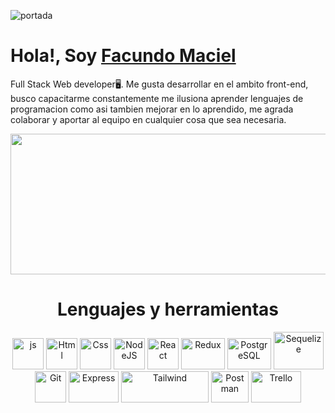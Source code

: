 ![portada](https://codeagepk.com/wp-content/uploads/2020/12/home-gif.gif)
# **Hola!, Soy [Facundo Maciel](https://www.linkedin.com/in/facundo-maciel-8843a7241/)**


Full Stack Web developer🖥️. Me gusta desarrollar en el ambito front-end, busco capacitarme constantemente me ilusiona aprender lenguajes de programacion como asi tambien mejorar en lo aprendido, me agrada colaborar y aportar al equipo en cualquier cosa que sea necesaria.

<div align="center" >
      <img align="center" src="https://datahouse.asia/wp-content/uploads/2020/08/19S3JhMtLGiacpNpziWGN1A.gif" width="600" height="225"  />
</div> 

<h1 align="center"> Lenguajes y herramientas </h1>
<div align="center">
<img src="https://th.bing.com/th/id/R.6acd7cf7ed5cd21c484e5efae2ae251b?rik=HKqPgyjdMMyyYA&pid=ImgRaw&r=0" alt="js" width="50" height="50"/>
<img src="https://www.freepnglogos.com/uploads/html5-logo-png/html5-logo-html-icons-download-14.png" alt="Html" width="50" height="50"/>
<img src="https://mickboere.com/wp-content/uploads/2016/03/css-logo-150x150.png" alt="Css" width="50" height="50"/>
<img src="https://th.bing.com/th/id/R.d4ef22eb6cb472c013d77d9a7fabef0f?rik=Xq1ACH4aNhZLTQ&riu=http%3a%2f%2fcfile9.uf.tistory.com%2fimage%2f211B43475865B4201ECB84&ehk=S6ZSmEuQgXd5C0j1TVUeV0Lb4o1wSJw3CPtv8jkKidg%3d&risl=&pid=ImgRaw&r=0" alt="NodeJS" width="50" height="50"/>
<img src="https://cdn.icon-icons.com/icons2/2415/PNG/512/react_original_wordmark_logo_icon_146375.png" alt="React" width="50" height="50"/>
<img src="https://res.cloudinary.com/practicaldev/image/fetch/s--ANPq134a--/c_limit%2Cf_auto%2Cfl_progressive%2Cq_auto%2Cw_880/https://dev-to-uploads.s3.amazonaws.com/i/46o7580v06tbtukh2nek.png" alt="Redux" width="70" height="50"/>
<img src="https://cdn.icon-icons.com/icons2/2415/PNG/512/postgresql_plain_wordmark_logo_icon_146390.png" alt="PostgreSQL" width="70" height="50"/>
<img src="https://cdn.icon-icons.com/icons2/2415/PNG/512/sequelize_original_wordmark_logo_icon_146349.png" alt="Sequelize" width="80" height="60"/>
<img src="https://cdn.icon-icons.com/icons2/2415/PNG/512/git_plain_wordmark_logo_icon_146508.png" alt="Git" width="50" height="50"/>
<img src="https://miro.medium.com/max/1800/1*HTy1M1eFC7GoW6odSukQVw.png" alt="Express" width="80" height="50"/>
<img src="https://www.luckymedia.dev/_next/image?url=https:%2F%2Fcdn.sanity.io%2Fimages%2Fgnb2el0l%2Fproduction%2F4c39e4c1385465f63d4da4dd51b3ad8df9c3c8e7-1920x500.png&w=3840&q=75" alt="Tailwind" width="140" height="50"/>
<img src="https://blog.scottlogic.com/mmcalroy/assets/postmanLogo.png" alt="Postman" width="60" height="50"/>
<img src="https://th.bing.com/th/id/R.64acfbfbb6c3362847c1fdccbdecc39b?rik=fVzu4KapqAnWUA&pid=ImgRaw&r=0" alt="Trello" width="80" height="50"/>

</div>
